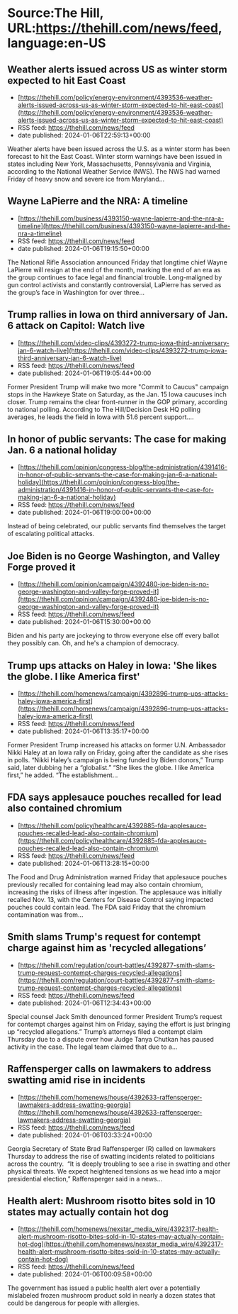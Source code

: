 # Source:The Hill, URL:https://thehill.com/news/feed, language:en-US

## Weather alerts issued across US as winter storm expected to hit East Coast
 - [https://thehill.com/policy/energy-environment/4393536-weather-alerts-issued-across-us-as-winter-storm-expected-to-hit-east-coast](https://thehill.com/policy/energy-environment/4393536-weather-alerts-issued-across-us-as-winter-storm-expected-to-hit-east-coast)
 - RSS feed: https://thehill.com/news/feed
 - date published: 2024-01-06T22:59:13+00:00

Weather alerts have been issued across the U.S. as a winter storm has been forecast to hit the East Coast. Winter storm warnings have been issued in states including New York, Massachusetts, Pennsylvania and Virginia, according to the National Weather Service (NWS). The NWS had warned Friday of heavy snow and severe ice from Maryland...

## Wayne LaPierre and the NRA: A timeline
 - [https://thehill.com/business/4393150-wayne-lapierre-and-the-nra-a-timeline](https://thehill.com/business/4393150-wayne-lapierre-and-the-nra-a-timeline)
 - RSS feed: https://thehill.com/news/feed
 - date published: 2024-01-06T19:15:50+00:00

The National Rifle Association announced Friday that longtime chief Wayne LaPierre will resign at the end of the month, marking the end of an era as the group continues to face legal and financial trouble. Long-maligned by gun control activists and constantly controversial, LaPierre has served as the group’s face in Washington for over three...

## Trump rallies in Iowa on third anniversary of Jan. 6 attack on Capitol: Watch live
 - [https://thehill.com/video-clips/4393272-trump-iowa-third-anniversary-jan-6-watch-live](https://thehill.com/video-clips/4393272-trump-iowa-third-anniversary-jan-6-watch-live)
 - RSS feed: https://thehill.com/news/feed
 - date published: 2024-01-06T19:05:44+00:00

Former President Trump will make two more "Commit to Caucus" campaign stops in the Hawkeye State on Saturday, as the Jan. 15 Iowa caucuses inch closer. Trump remains the clear front-runner in the GOP primary, according to national polling. According to The Hill/Decision Desk HQ polling averages, he leads the field in Iowa with 51.6 percent support....

## In honor of public servants: The case for making Jan. 6 a national holiday
 - [https://thehill.com/opinion/congress-blog/the-administration/4391416-in-honor-of-public-servants-the-case-for-making-jan-6-a-national-holiday](https://thehill.com/opinion/congress-blog/the-administration/4391416-in-honor-of-public-servants-the-case-for-making-jan-6-a-national-holiday)
 - RSS feed: https://thehill.com/news/feed
 - date published: 2024-01-06T19:00:00+00:00

Instead of being celebrated, our public servants find themselves the target of escalating political attacks.

## Joe Biden is no George Washington, and Valley Forge proved it
 - [https://thehill.com/opinion/campaign/4392480-joe-biden-is-no-george-washington-and-valley-forge-proved-it](https://thehill.com/opinion/campaign/4392480-joe-biden-is-no-george-washington-and-valley-forge-proved-it)
 - RSS feed: https://thehill.com/news/feed
 - date published: 2024-01-06T15:30:00+00:00

Biden and his party are jockeying to throw everyone else off every ballot they possibly can. Oh, and he's a champion of democracy.

## Trump ups attacks on Haley in Iowa: 'She likes the globe. I like America first'
 - [https://thehill.com/homenews/campaign/4392896-trump-ups-attacks-haley-iowa-america-first](https://thehill.com/homenews/campaign/4392896-trump-ups-attacks-haley-iowa-america-first)
 - RSS feed: https://thehill.com/news/feed
 - date published: 2024-01-06T13:35:17+00:00

Former President Trump increased his attacks on former U.N. Ambassador Nikki Haley at an Iowa rally on Friday, going after the candidate as she rises in polls. “Nikki Haley’s campaign is being funded by Biden donors,” Trump said, later dubbing her a “globalist.” “She likes the globe. I like America first,” he added. “The establishment...

## FDA says applesauce pouches recalled for lead also contained chromium
 - [https://thehill.com/policy/healthcare/4392885-fda-applesauce-pouches-recalled-lead-also-contain-chromium](https://thehill.com/policy/healthcare/4392885-fda-applesauce-pouches-recalled-lead-also-contain-chromium)
 - RSS feed: https://thehill.com/news/feed
 - date published: 2024-01-06T13:28:15+00:00

The Food and Drug Administration warned Friday that applesauce pouches previously recalled for containing lead may also contain chromium, increasing the risks of illness after ingestion. The applesauce was initially recalled Nov. 13, with the Centers for Disease Control saying impacted pouches could contain lead. The FDA said Friday that the chromium contamination was from...

## Smith slams Trump's request for contempt charge against him as 'recycled allegations’
 - [https://thehill.com/regulation/court-battles/4392877-smith-slams-trump-request-contempt-charges-recycled-allegations](https://thehill.com/regulation/court-battles/4392877-smith-slams-trump-request-contempt-charges-recycled-allegations)
 - RSS feed: https://thehill.com/news/feed
 - date published: 2024-01-06T12:34:43+00:00

Special counsel Jack Smith denounced former President Trump’s request for contempt charges against him on Friday, saying the effort is just bringing up “recycled allegations.” Trump’s attorneys filed a contempt claim Thursday due to a dispute over how Judge Tanya Chutkan has paused activity in the case. The legal team claimed that due to a...

## Raffensperger calls on lawmakers to address swatting amid rise in incidents
 - [https://thehill.com/homenews/house/4392633-raffensperger-lawmakers-address-swatting-georgia](https://thehill.com/homenews/house/4392633-raffensperger-lawmakers-address-swatting-georgia)
 - RSS feed: https://thehill.com/news/feed
 - date published: 2024-01-06T03:33:24+00:00

Georgia Secretary of State Brad Raffensperger (R) called on lawmakers Thursday to address the rise of swatting incidents related to politicians across the country.  “It is deeply troubling to see a rise in swatting and other physical threats. We expect heightened tensions as we head into a major presidential election,” Raffensperger said in a news...

## Health alert: Mushroom risotto bites sold in 10 states may actually contain hot dog
 - [https://thehill.com/homenews/nexstar_media_wire/4392317-health-alert-mushroom-risotto-bites-sold-in-10-states-may-actually-contain-hot-dog](https://thehill.com/homenews/nexstar_media_wire/4392317-health-alert-mushroom-risotto-bites-sold-in-10-states-may-actually-contain-hot-dog)
 - RSS feed: https://thehill.com/news/feed
 - date published: 2024-01-06T00:09:58+00:00

The government has issued a public health alert over a potentially mislabeled frozen mushroom product sold in nearly a dozen states that could be dangerous for people with allergies.

